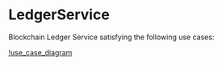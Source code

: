 # LedgerService

Blockchain Ledger Service satisfying the following use cases:

[!use_case_diagram](https://github.com/mariam-gogia/LedgerService/blob/master/img/use_case_diagram.png)
